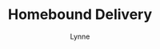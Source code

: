 ---
layout: post
title: Homebound Delivery
author: Lynne
section: patron-services
categories: [patron-services, lynne]
audience: ""
keywords: ""
goals: ""
actions: ""
---